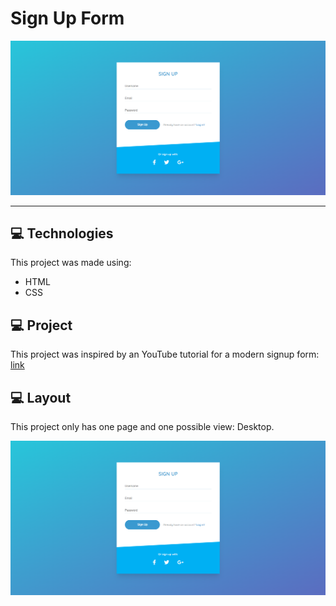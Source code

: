 # Sign Up Form

<img src="./screens/desktop.PNG" alt="Desktop view" />

<hr />

## 	💻 Technologies

This project was made using:

- HTML
- CSS

## 	💻 Project

This project was inspired by an YouTube tutorial for a modern signup form: 
[link](https://www.youtube.com/watch?v=2m1lm8zuC7E&ab_channel=JohnKomarnicki)

## 	💻 Layout

This project only has one page and one possible view: Desktop.

<img src="./screens/desktop.PNG" alt="Desktop view" />